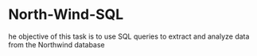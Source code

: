 # North-Wind-SQL
he objective of this task is to use SQL queries to extract and analyze data from the Northwind database
